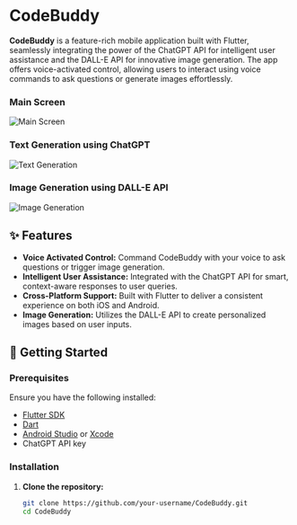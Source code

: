 # CodeBuddy

**CodeBuddy** is a feature-rich mobile application built with Flutter, seamlessly integrating the power of the ChatGPT API for intelligent user assistance and the DALL-E API for innovative image generation. The app offers voice-activated control, allowing users to interact using voice commands to ask questions or generate images effortlessly.

### Main Screen
![Main Screen](https://github.com/user-attachments/assets/6e66aa6b-f666-4c4e-ba48-2ea18680a7a3)

### Text Generation using ChatGPT
![Text Generation](https://github.com/user-attachments/assets/1ec4c47c-efc7-40b5-8f98-1235fb986a6c)

### Image Generation using DALL-E API
![Image Generation](https://github.com/user-attachments/assets/7fcb9eed-4570-4801-acca-a6e6f020ba43)

## ✨ Features

- **Voice Activated Control:** Command CodeBuddy with your voice to ask questions or trigger image generation.
- **Intelligent User Assistance:** Integrated with the ChatGPT API for smart, context-aware responses to user queries.
- **Cross-Platform Support:** Built with Flutter to deliver a consistent experience on both iOS and Android.
- **Image Generation:** Utilizes the DALL-E API to create personalized images based on user inputs.

## 🚀 Getting Started

### Prerequisites

Ensure you have the following installed:

- [Flutter SDK](https://flutter.dev/docs/get-started/install)
- [Dart](https://dart.dev/get-dart)
- [Android Studio](https://developer.android.com/studio) or [Xcode](https://developer.apple.com/xcode/)
- ChatGPT API key

### Installation

1. **Clone the repository:**

   ```bash
   git clone https://github.com/your-username/CodeBuddy.git
   cd CodeBuddy
